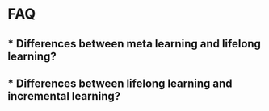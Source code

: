 # FAQ


## * Differences between meta learning and lifelong learning?

## * Differences between lifelong learning and incremental learning?

